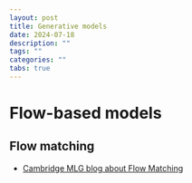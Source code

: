 ```yaml
---
layout: post
title: Generative models
date: 2024-07-18
description: ""
tags: ""
categories: ""
tabs: true
---
```


# Flow-based models

## Flow matching
- [Cambridge MLG blog about Flow Matching](https://mlg.eng.cam.ac.uk/blog/2024/01/20/flow-matching.html)

